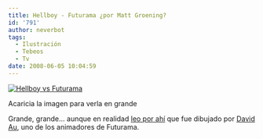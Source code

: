 ```yaml
---
title: Hellboy - Futurama ¿por Matt Groening?
id: '791'
author: neverbot
tags:
  - Ilustración
  - Tebeos
  - Tv
date: 2008-06-05 10:04:59
---
```


[![Hellboy vs Futurama](./hellboy_futurama1.jpg "Hellboy vs Futurama")](http://farm3.static.flickr.com/2223/2461940709_c32705a8b7_o.jpg)

Acaricia la imagen para verla en grande

Grande, grande... aunque en realidad [leo por ahí](http://www.slashfilm.com/2008/05/05/cool-stuff-matt-groenings-hellboy/) que fue dibujado por [David Au](http://artofau.blogspot.com/), uno de los animadores de Futurama.